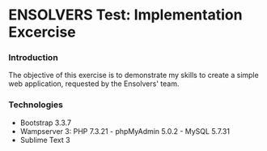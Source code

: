# ENSOLVERS Test: Implementation Excercise

### Introduction
The objective of this exercise is to demonstrate my skills to create a simple web application, requested by the Ensolvers' team.


### Technologies
* Bootstrap 3.3.7
* Wampserver 3: PHP 7.3.21 - phpMyAdmin 5.0.2 - MySQL 5.7.31
* Sublime Text 3
